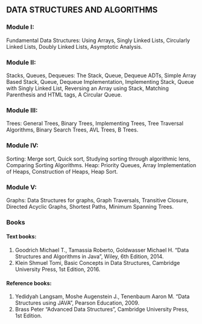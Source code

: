 ## DATA STRUCTURES AND ALGORITHMS

### Module I:
Fundamental Data Structures: Using Arrays, Singly Linked Lists, Circularly Linked Lists, Doubly
Linked Lists, Asymptotic Analysis.


### Module II:
Stacks, Queues, Dequeues: The Stack, Queue, Dequeue ADTs, Simple Array Based Stack, Queue,
Dequeue Implementation, Implementing Stack, Queue with Singly Linked List, Reversing an Array
using Stack, Matching Parenthesis and HTML tags, A Circular Queue.


### Module III:
Trees: General Trees, Binary Trees, Implementing Trees, Tree Traversal Algorithms, Binary Search
Trees, AVL Trees, B Trees.


### Module IV:
Sorting: Merge sort, Quick sort, Studying sorting through algorithmic lens, Comparing Sorting
Algorithms.
Heap: Priority Queues, Array Implementation of Heaps, Construction of Heaps, Heap Sort.

### Module V:
Graphs: Data Structures for graphs, Graph Traversals, Transitive Closure, Directed Acyclic
Graphs, Shortest Paths, Minimum Spanning Trees.

### Books

#### Text books:
1. Goodrich Michael T., Tamassia Roberto, Goldwasser Michael H. “Data Structures and Algorithms
in Java”, Wiley, 6th Edition, 2014.
2. Klein Shmuel Tomi, Basic Concepts in Data Structures, Cambridge University Press, 1st
Edition, 2016.

#### Reference books:
1. Yedidyah Langsam, Moshe Augenstein J., Tenenbaum Aaron M. “Data Structures using JAVA”,
Pearson Education, 2009.
2. Brass Peter “Advanced Data Structures”, Cambridge University Press, 1st Edition.